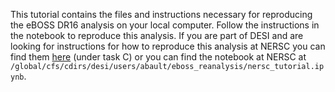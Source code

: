This tutorial contains the files and instructions necessary for reproducing the eBOSS DR16 analysis on your local computer. Follow the instructions in the notebook to reproduce this analysis. If you are part of DESI and are looking for instructions for how to reproduce this analysis at NERSC you can find them [here](https://desi.lbl.gov/trac/wiki/LymanAlphaWG/ReproduceSDSS/eBOSS_task_force) (under task C) or you can find the notebook at NERSC at  `/global/cfs/cdirs/desi/users/abault/eboss_reanalysis/nersc_tutorial.ipynb`.

